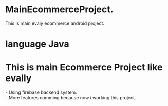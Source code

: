 # MainEcommerceProject.
This is main evaly ecommerce android project.
<h1> language Java</h1>
<h1>This is main Ecommerce Project like evally </h1>
- Using firebase backend system.</br>
- More features comming because now i working this project.

